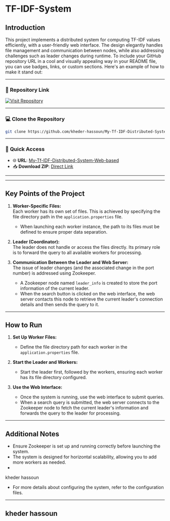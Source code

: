 # TF-IDF-System

## Introduction

This project implements a distributed system for computing TF-IDF values efficiently, with a user-friendly web interface. The design elegantly handles file management and communication between nodes, while also addressing challenges such as leader changes during runtime.
To include your GitHub repository URL in a cool and visually appealing way in your README file, you can use badges, links, or custom sections. Here's an example of how to make it stand out:

---

### 🔗 **Repository Link**

[![Visit Repository](https://img.shields.io/badge/GitHub-Visit%20Repository-blue?style=for-the-badge&logo=github)](https://github.com/kheder-hassoun/My-Tf-IDF-Distributed-System-Web-based-)

---

### 💻 **Clone the Repository**

```bash
git clone https://github.com/kheder-hassoun/My-Tf-IDF-Distributed-System-Web-based-.git
```

---

### 📂 **Quick Access**

- 🌐 **URL**: [My-Tf-IDF-Distributed-System-Web-based](https://github.com/kheder-hassoun/My-Tf-IDF-Distributed-System-Web-based-)
- 📥 **Download ZIP**: [Direct Link](https://github.com/kheder-hassoun/My-Tf-IDF-Distributed-System-Web-based-/archive/refs/heads/main.zip)

---

---

## Key Points of the Project

1. **Worker-Specific Files:**  
   Each worker has its own set of files. This is achieved by specifying the file directory path in the `application.properties` file.
   - When launching each worker instance, the path to its files must be defined to ensure proper data separation.

2. **Leader (Coordinator):**  
   The leader does not handle or access the files directly. Its primary role is to forward the query to all available workers for processing.

3. **Communication Between the Leader and Web Server:**  
   The issue of leader changes (and the associated change in the port number) is addressed using Zookeeper.
   - A Zookeeper node named `leader_info` is created to store the port information of the current leader.
   - When the search button is clicked on the web interface, the web server contacts this node to retrieve the current leader's connection details and then sends the query to it.

---

## How to Run

1. **Set Up Worker Files:**
   - Define the file directory path for each worker in the `application.properties` file.

2. **Start the Leader and Workers:**
   - Start the leader first, followed by the workers, ensuring each worker has its file directory configured.

3. **Use the Web Interface:**
   - Once the system is running, use the web interface to submit queries.
   - When a search query is submitted, the web server connects to the Zookeeper node to fetch the current leader's information and forwards the query to the leader for processing.

---

## Additional Notes

- Ensure Zookeeper is set up and running correctly before launching the system.
- The system is designed for horizontal scalability, allowing you to add more workers as needed.
-

kheder hassoun
- For more details about configuring the system, refer to the configuration files.

---

## kheder hassoun
